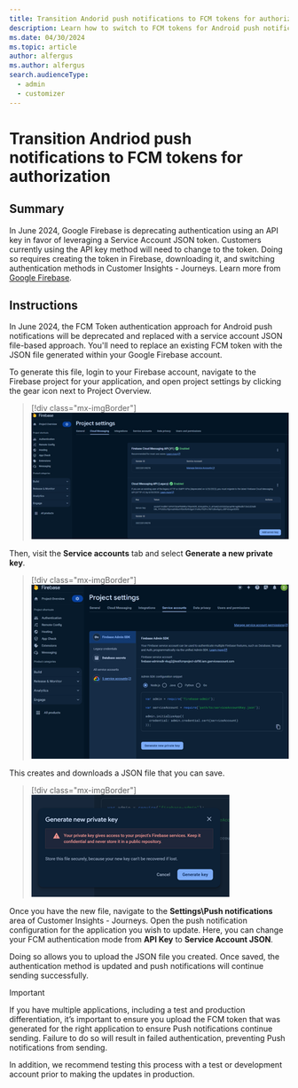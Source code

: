 ```yaml
---
title: Transition Andorid push notifications to FCM tokens for authorization
description: Learn how to switch to FCM tokens for Android push notification authorization
ms.date: 04/30/2024 
ms.topic: article
author: alfergus
ms.author: alfergus
search.audienceType: 
  - admin
  - customizer
---
```


# Transition Andriod push notifications to FCM tokens for authorization

## Summary

In June 2024, Google Firebase is deprecating authentication using an API key in favor of leveraging a Service Account JSON token. Customers currently using the API key method will need to change to the token. Doing so requires creating the token in Firebase, downloading it, and switching authentication methods in Customer Insights - Journeys. Learn more from [Google Firebase](https://firebase.google.com/docs/cloud-messaging/migrate-v1).

## Instructions

In June 2024, the FCM Token authentication approach for Android push notifications will be deprecated and replaced with a service account JSON file-based approach. You'll need to replace an existing FCM token with the JSON file generated within your Google Firebase account.

To generate this file, login to your Firebase account, navigate to the Firebase project for your application, and open project settings by clicking the gear icon next to Project Overview.

> [!div class="mx-imgBorder"]
> ![Firebase project settings.](media/Firebase_project_settings.png)

Then, visit the **Service accounts** tab and select **Generate a new private key**.

> [!div class="mx-imgBorder"]
> ![Firebase service accounts.](media/Firebase_service_accounts.png)

This creates and downloads a JSON file that you can save.

> [!div class="mx-imgBorder"]
> ![Firebase new project key.](media/Firebase_private_key.png)

Once you have the new file, navigate to the **Settings\Push notifications** area of Customer Insights - Journeys. Open the push notification configuration for the application you wish to update. Here, you can change your FCM authentication mode from **API Key** to **Service Account JSON**.

Doing so allows you to upload the JSON file you created. Once saved, the authentication method is updated and push notifications will continue sending successfully.

> [!IMPORTANT]
> If you have multiple applications, including a test and production differentiation, it’s important to ensure you upload the FCM token that was generated for the right application to ensure Push notifications continue sending. Failure to do so will result in failed authentication, preventing Push notifications from sending.

In addition, we recommend testing this process with a test or development account prior to making the updates in production.
